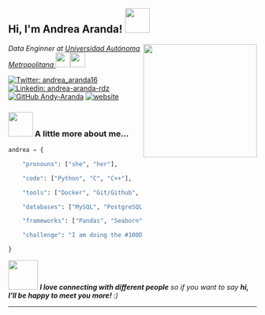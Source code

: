 <h2> Hi, I'm Andrea Aranda! <img src="https://media.giphy.com/media/mGcNjsfWAjY5AEZNw6/giphy.gif" width="50"></h2>
<img align='right' src="https://media1.giphy.com/media/dWxO36Jzd6bTSt5dIY/giphy.gif?cid=ecf05e47dcosfpcubrbfgluiazudlqhebts8j8lmhvahnwpu&rid=giphy.gif&ct=s" width="230">
<p><em>Data Enginner at <a href="https://www.uam.mx/">Universidad Autónoma Metropolitana </a><img src="https://media.giphy.com/media/fYSnHlufseco8Fh93Z/giphy.gif" width="30"><img src="https://media.giphy.com/media/WUlplcMpOCEmTGBtBW/giphy.gif" width="30"> 
</em></p>

[![Twitter: andrea_aranda16](https://img.shields.io/twitter/follow/andrea_aranda16?style=social)](https://twitter.com/andrea_aranda16)
[![Linkedin: andrea-aranda-rdz](https://img.shields.io/badge/-Conect-blue?style=flat-square&logo=Linkedin&logoColor=white&link=https://www.linkedin.com/in/thaianebraga/)](https://www.linkedin.com/in/andrea-aranda-rdz/)
[![GitHub Andy-Aranda](https://img.shields.io/github/followers/Andy-Aranda?label=follow&style=social)](https://github.com/Andy-Aranda)
[![website](https://img.shields.io/badge/Website-46a2f1.svg?&style=flat-square&logo=Google-Chrome&logoColor=white&link=https://andyengineer.dev/)](https://andyengineer.dev/)


### <img src="https://media.giphy.com/media/VgCDAzcKvsR6OM0uWg/giphy.gif" width="50"> A little more about me...  

```python
andrea = {

    "pronouns": ["she", "her"],

    "code": ["Python", "C", "C++"],

    "tools": ["Docker", "Git/Github", "AWS", "Linux"],

    "databases": ["MySQL", "PostgreSQL"],

    "frameworks": ["Pandas", "Seaborn", "Hugo", "Tailwind"],

    "challenge": "I am doing the #100DaysOfCode challenge focused on Python"

}
```

<img src="https://media.giphy.com/media/LnQjpWaON8nhr21vNW/giphy.gif" width="60"> <em><b>I love connecting with different people</b> so if you want to say <b>hi, I'll be happy to meet you more!</b> :)</em>

---
